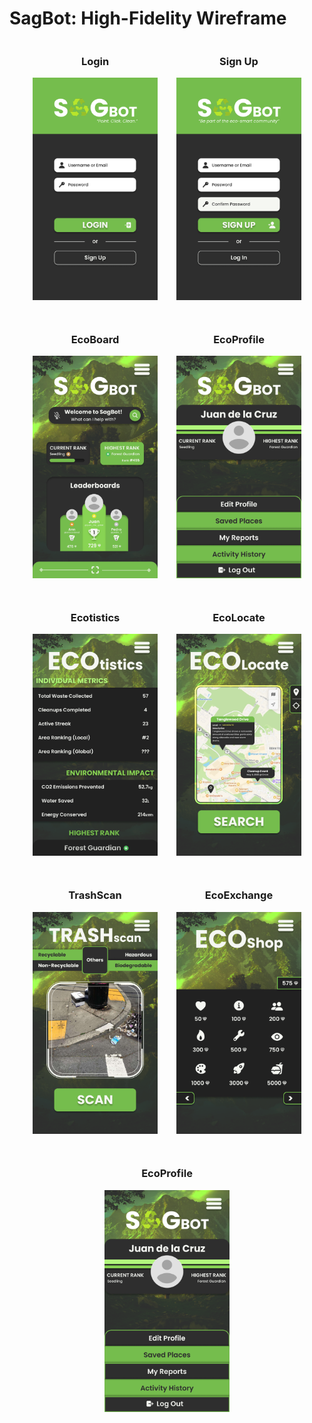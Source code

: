 # SagBot: High-Fidelity Wireframe
<div style="display: flex; flex-wrap: wrap; gap: 30px; justify-content: center;">

  <div style="display: flex; flex-direction: column; align-items: center;">
    <h3>Login</h3>
    <img src="Login.png" alt="Login" style="width:200px; max-width:100%;">
  </div>

  <div style="display: flex; flex-direction: column; align-items: center;">
    <h3>Sign Up</h3>
    <img src="Signup.png" alt="Sign Up" style="width:200px; max-width:100%;">
  </div>

  <div style="display: flex; flex-direction: column; align-items: center;">
    <h3>EcoBoard</h3>
    <img src="EcoBoard.png" alt="EcoBoard" style="width:200px; max-width:100%;">
  </div>

  <div style="display: flex; flex-direction: column; align-items: center;">
    <h3>EcoProfile</h3>
    <img src="EcoProfile.png" alt="EcoProfile" style="width:200px; max-width:100%;">
  </div>

  <div style="display: flex; flex-direction: column; align-items: center;">
    <h3>Ecotistics</h3>
    <img src="Ecotistics.png" alt="Ecotistics" style="width:200px; max-width:100%;">
  </div>

  <div style="display: flex; flex-direction: column; align-items: center;">
    <h3>EcoLocate</h3>
    <img src="EcoLocate.png" alt="EcoLocate" style="width:200px; max-width:100%;">
  </div>

  <div style="display: flex; flex-direction: column; align-items: center;">
    <h3>TrashScan</h3>
    <img src="TrashScan.png" alt="TrashScan" style="width:200px; max-width:100%;">
  </div>

  <div style="display: flex; flex-direction: column; align-items: center;">
    <h3>EcoExchange</h3>
    <img src="EcoExchange.png" alt="EcoExchange" style="width:200px; max-width:100%;">
  </div>

  <div style="display: flex; flex-direction: column; align-items: center;">
    <h3>EcoProfile</h3>
    <img src="EcoProfile.png" alt="EcoProfile" style="width:200px; max-width:100%;">
  </div>

</div>